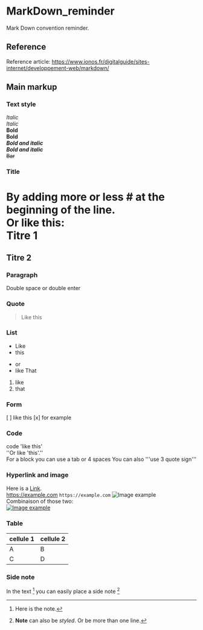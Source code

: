 # MarkDown_reminder
Mark Down convention reminder. 

## Reference
Reference article: https://www.ionos.fr/digitalguide/sites-internet/developpement-web/markdown/

## Main markup

### Text style
*Italic*  
_Italic_  
**Bold**  
__Bold__  
***Bold and italic***  
___Bold and italic___  
~~Bar~~  

### Title 
By adding more or less # at the beginning of the line.  
Or like this:  
Titre 1
=
Titre 2
-

### Paragraph 
Double space or double enter  

### Quote 
> Like this  

### List 
* Like 
* this 
- or 
- like That 
1. like 
2. that

### Form 
[ ] like this 
[x] for example

### Code 
code 'like this'  
''Or like 'this'.''  
For a block
  you can use 
  a tab 
  or 4 spaces
You can also 
'''use 3
quote sign'''  

### Hyperlink and image 
Here is a [Link](https://example.com/ "optionnal tiitle").  
<https://example.com>
`https://example.com`
![Image example](https://example.com/bild.jpg)  
Combinaison of those two:  
[![Image example](https://example.com/bild.jpg)](https://example.com)

### Table
|cellule 1|cellule 2|
|--------|--------|
|    A    |    B    |
|    C    |    D    |  

### Side note
In the text [^1] you can easily place a side note [^2]
[^1]: Here is the note.
 [^2]: **Note** can also be *styled*.
Or be more than one line.



